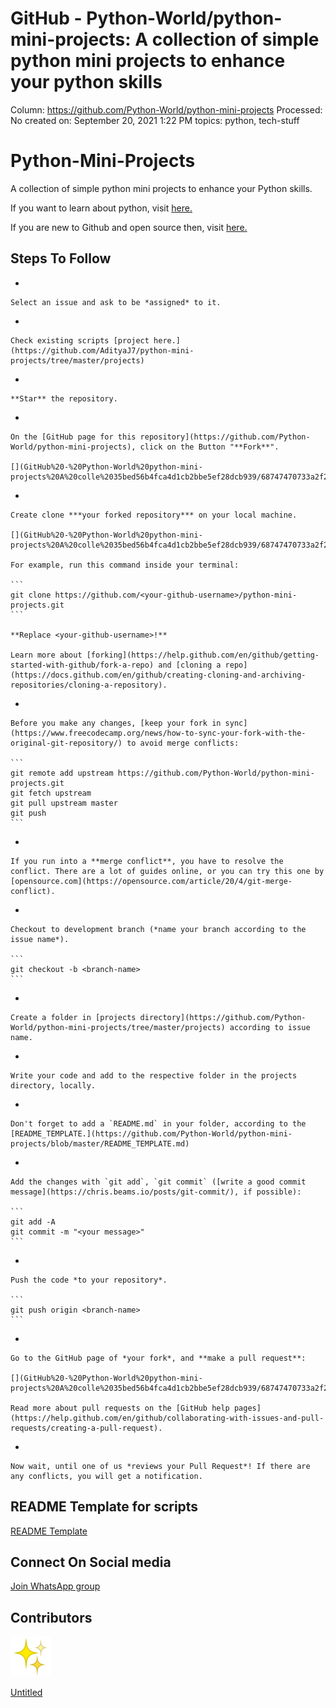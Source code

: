 # GitHub - Python-World/python-mini-projects: A collection of simple python mini projects to enhance your python skills

Column: https://github.com/Python-World/python-mini-projects
Processed: No
created on: September 20, 2021 1:22 PM
topics: python, tech-stuff

[](GitHub%20-%20Python-World%20python-mini-projects%20A%20colle%2035bed56b4fca4d1cb2bbe5ef28dcb939/68747470733a2f2f666f7274686562616467652e636f6d2f696d616765732f6261646765732f6275696c742d62792d646576656c6f706572732e737667)

[](GitHub%20-%20Python-World%20python-mini-projects%20A%20colle%2035bed56b4fca4d1cb2bbe5ef28dcb939/68747470733a2f2f666f7274686562616467652e636f6d2f696d616765732f6261646765732f6275696c742d776974682d6c6f76652e737667)

[](GitHub%20-%20Python-World%20python-mini-projects%20A%20colle%2035bed56b4fca4d1cb2bbe5ef28dcb939/68747470733a2f2f666f7274686562616467652e636f6d2f696d616765732f6261646765732f6275696c742d776974682d737761672e737667)

[](GitHub%20-%20Python-World%20python-mini-projects%20A%20colle%2035bed56b4fca4d1cb2bbe5ef28dcb939/68747470733a2f2f666f7274686562616467652e636f6d2f696d616765732f6261646765732f6d6164652d776974682d707974686f6e2e737667)

# Python-Mini-Projects

[](GitHub%20-%20Python-World%20python-mini-projects%20A%20colle%2035bed56b4fca4d1cb2bbe5ef28dcb939/68747470733a2f2f696d672e736869656c64732e696f2f62616467652f616c6c5f636f6e7472696275746f72732d37322d626c75652e7376673f7374796c653d666c61742d737175617265)

[](GitHub%20-%20Python-World%20python-mini-projects%20A%20colle%2035bed56b4fca4d1cb2bbe5ef28dcb939/68747470733a2f2f696d672e736869656c64732e696f2f6769746875622f6973737565732f6368617661726572612f707974686f6e2d6d696e692d70726f6a65637473)

[](GitHub%20-%20Python-World%20python-mini-projects%20A%20colle%2035bed56b4fca4d1cb2bbe5ef28dcb939/68747470733a2f2f696d672e736869656c64732e696f2f6769746875622f6973737565732d70722f6368617661726572612f707974686f6e2d6d696e692d70726f6a656374733f)

[](GitHub%20-%20Python-World%20python-mini-projects%20A%20colle%2035bed56b4fca4d1cb2bbe5ef28dcb939/68747470733a2f2f696d672e736869656c64732e696f2f6769746875622f666f726b732f6368617661726572612f707974686f6e2d6d696e692d70726f6a65637473)

[](GitHub%20-%20Python-World%20python-mini-projects%20A%20colle%2035bed56b4fca4d1cb2bbe5ef28dcb939/68747470733a2f2f696d672e736869656c64732e696f2f6769746875622f73746172732f6368617661726572612f707974686f6e2d6d696e692d70726f6a65637473)

[](GitHub%20-%20Python-World%20python-mini-projects%20A%20colle%2035bed56b4fca4d1cb2bbe5ef28dcb939/68747470733a2f2f696d672e736869656c64732e696f2f6769746875622f6c6963656e73652f6368617661726572612f707974686f6e2d6d696e692d70726f6a65637473)

A collection of simple python mini projects to enhance your Python skills.

If you want to learn about python, visit [here.](https://github.com/Python-World/PythonScript)

If you are new to Github and open source then, visit [here.](https://towardsdatascience.com/getting-started-with-git-and-github-6fcd0f2d4ac6)

## Steps To Follow

- 
    
    Select an issue and ask to be *assigned* to it.
    
- 
    
    Check existing scripts [project here.](https://github.com/AdityaJ7/python-mini-projects/tree/master/projects)
    
- 
    
    **Star** the repository.
    
- 
    
    On the [GitHub page for this repository](https://github.com/Python-World/python-mini-projects), click on the Button "**Fork**".
    
    [](GitHub%20-%20Python-World%20python-mini-projects%20A%20colle%2035bed56b4fca4d1cb2bbe5ef28dcb939/68747470733a2f2f68656c702e6769746875622e636f6d2f6173736574732f696d616765732f68656c702f7265706f7369746f72792f666f726b5f627574746f6e2e6a7067)
    
- 
    
    Create clone ***your forked repository*** on your local machine.
    
    [](GitHub%20-%20Python-World%20python-mini-projects%20A%20colle%2035bed56b4fca4d1cb2bbe5ef28dcb939/68747470733a2f2f646f63732e6769746875622e636f6d2f6173736574732f696d616765732f68656c702f7265706f7369746f72792f636f64652d627574746f6e2e706e67)
    
    For example, run this command inside your terminal:
    
    ```
    git clone https://github.com/<your-github-username>/python-mini-projects.git
    ```
    
    **Replace <your-github-username>!**
    
    Learn more about [forking](https://help.github.com/en/github/getting-started-with-github/fork-a-repo) and [cloning a repo](https://docs.github.com/en/github/creating-cloning-and-archiving-repositories/cloning-a-repository).
    
- 
    
    Before you make any changes, [keep your fork in sync](https://www.freecodecamp.org/news/how-to-sync-your-fork-with-the-original-git-repository/) to avoid merge conflicts:
    
    ```
    git remote add upstream https://github.com/Python-World/python-mini-projects.git
    git fetch upstream
    git pull upstream master
    git push
    ```
    
- 
    
    If you run into a **merge conflict**, you have to resolve the conflict. There are a lot of guides online, or you can try this one by [opensource.com](https://opensource.com/article/20/4/git-merge-conflict).
    
- 
    
    Checkout to development branch (*name your branch according to the issue name*).
    
    ```
    git checkout -b <branch-name>
    ```
    
- 
    
    Create a folder in [projects directory](https://github.com/Python-World/python-mini-projects/tree/master/projects) according to issue name.
    
- 
    
    Write your code and add to the respective folder in the projects directory, locally.
    
- 
    
    Don't forget to add a `README.md` in your folder, according to the [README_TEMPLATE.](https://github.com/Python-World/python-mini-projects/blob/master/README_TEMPLATE.md)
    
- 
    
    Add the changes with `git add`, `git commit` ([write a good commit message](https://chris.beams.io/posts/git-commit/), if possible):
    
    ```
    git add -A
    git commit -m "<your message>"
    ```
    
- 
    
    Push the code *to your repository*.
    
    ```
    git push origin <branch-name>
    ```
    
- 
    
    Go to the GitHub page of *your fork*, and **make a pull request**:
    
    [](GitHub%20-%20Python-World%20python-mini-projects%20A%20colle%2035bed56b4fca4d1cb2bbe5ef28dcb939/68747470733a2f2f68656c702e6769746875622e636f6d2f6173736574732f696d616765732f68656c702f70756c6c5f72657175657374732f63686f6f73652d626173652d616e642d636f6d706172652d6272616e636865732e706e67)
    
    Read more about pull requests on the [GitHub help pages](https://help.github.com/en/github/collaborating-with-issues-and-pull-requests/creating-a-pull-request).
    
- 
    
    Now wait, until one of us *reviews your Pull Request*! If there are any conflicts, you will get a notification.
    

## README Template for scripts

[README Template](https://github.com/Python-World/python-mini-projects/blob/master/README_TEMPLATE.md)

## Connect On Social media

[Join WhatsApp group](https://chat.whatsapp.com/Ghp25kidWLaGrAVA0G0GAa)

## Contributors

![](GitHub%20-%20Python-World%20python-mini-projects%20A%20colle%2035bed56b4fca4d1cb2bbe5ef28dcb939/2728.png)

[Untitled](GitHub%20-%20Python-World%20python-mini-projects%20A%20colle%2035bed56b4fca4d1cb2bbe5ef28dcb939/Untitled%20020df2d6863c449a80dd876744473978.csv)